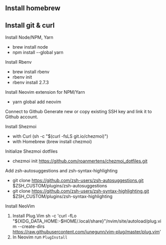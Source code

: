 Install homebrew
-

Install git & curl
-

Install Node/NPM, Yarn
- brew install node
- npm install --global yarn

Install Rbenv
- brew install rbenv
- rbenv init
- rbenv install 2.7.3

Install Neovim extension for NPM/Yarn
- yarn global add neovim

Connect to Github
Generate new or copy existing SSH key and link it to Github account.

Install Shezmoi
- with Curl (sh -c "$(curl -fsLS git.io/chezmoi)")
- with Homebrew (brew install chezmoi)

Initialize Shezmoi dotfiles
- chezmoi init https://github.com/roanmertens/chezmoi_dotfiles.git

Add zsh-autosuggestions and zsh-syntax-highlighting
- git clone https://github.com/zsh-users/zsh-autosuggestions.git $ZSH_CUSTOM/plugins/zsh-autosuggestions
- git clone https://github.com/zsh-users/zsh-syntax-highlighting.git $ZSH_CUSTOM/plugins/zsh-syntax-highlighting

Install NeoVim
1. Install Plug.Vim
    sh -c 'curl -fLo "${XDG_DATA_HOME:-$HOME/.local/share}"/nvim/site/autoload/plug.vim --create-dirs \
           https://raw.githubusercontent.com/junegunn/vim-plug/master/plug.vim'
2. In Neovim run `PlugInstall`
